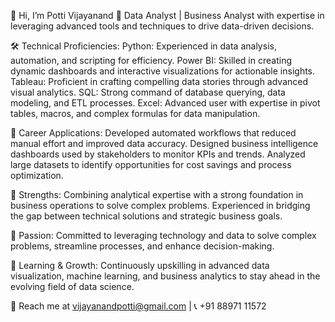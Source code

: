 👋 Hi, I’m Potti Vijayanand
💼 Data Analyst | Business Analyst with expertise in leveraging advanced tools and techniques to drive data-driven decisions.

🛠 Technical Proficiencies:
Python: Experienced in data analysis, automation, and scripting for efficiency.
Power BI: Skilled in creating dynamic dashboards and interactive visualizations for actionable insights.
Tableau: Proficient in crafting compelling data stories through advanced visual analytics.
SQL: Strong command of database querying, data modeling, and ETL processes.
Excel: Advanced user with expertise in pivot tables, macros, and complex formulas for data manipulation.

🌟 Career Applications:
Developed automated workflows that reduced manual effort and improved data accuracy.
Designed business intelligence dashboards used by stakeholders to monitor KPIs and trends.
Analyzed large datasets to identify opportunities for cost savings and process optimization.

🌟 Strengths: Combining analytical expertise with a strong foundation in business operations to solve complex problems. Experienced in bridging the gap between technical solutions and strategic business goals.

🚀 Passion: Committed to leveraging technology and data to solve complex problems, streamline processes, and enhance decision-making.

🌱 Learning & Growth: Continuously upskilling in advanced data visualization, machine learning, and business analytics to stay ahead in the evolving field of data science.

📩 Reach me at vijayanandpotti@gmail.com | 📞 +91 88971 11572

<!---
Vijayanandpotti/Vijayanandpotti is a ✨ special ✨ repository because its `README.md` (this file) appears on your GitHub profile.
You can click the Preview link to take a look at your changes.
--->
